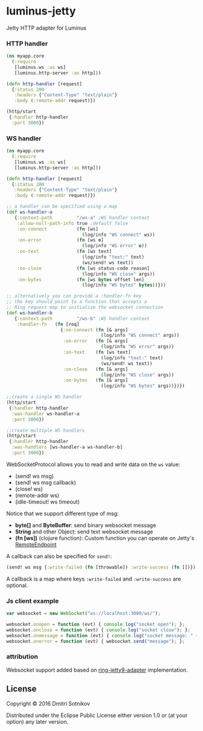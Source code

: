 # luminus-jetty

Jetty HTTP adapter for Luminus

### HTTP handler

```clojure
(ns myapp.core
  (:require
   [luminus.ws :as ws]
   [luminus.http-server :as http]))

(defn http-handler [request]
  {:status 200
   :headers {"Content-Type" "text/plain"}
   :body (:remote-addr request)})

(http/start
 {:handler http-handler
  :port 3000})
```

### WS handler

```clojure
(ns myapp.core
  (:require
   [luminus.ws :as ws]
   [luminus.http-server :as http]))

(defn http-handler [request]
  {:status 200
   :headers {"Content-Type" "text/plain"}
   :body (:remote-addr request)})

;; a handler can be specified using a map
(def ws-handler-a
   {:context-path         "/ws-a" ;WS handler context
    :allow-null-path-info true ;default false
    :on-connect           (fn [ws]
                            (log/info "WS connect" ws))
    :on-error             (fn [ws e]
                            (log/info "WS error" e))
    :on-text              (fn [ws text]
                            (log/info "text:" text)
                            (ws/send! ws text))
    :on-close             (fn [ws status-code reason]
                            (log/info "WS close" args))
    :on-bytes             (fn [ws bytes offset len]
                            (log/info "WS bytes" bytes))}))

;; alternatively you can provide a :handler-fn key
;; the key should point to a function that accepts a
;; Ring request map to initialize the websocket connection
(def ws-handler-b
   {:context-path         "/ws-b" ;WS handler context    
    :handler-fn   (fn [req]                    
                    {:on-connect (fn [& args]
                                   (log/info "WS connect" args))
                     :on-error   (fn [& args]
                                   (log/info "WS error" args))
                     :on-text    (fn [ws text]
                                   (log/info "text:" text)
                                   (ws/send! ws text))
                     :on-close   (fn [& args]
                                   (log/info "WS close" args))
                     :on-bytes   (fn [& args]
                                   (log/info "WS bytes" args))})})

;;create a single WS handler
(http/start
 {:handler http-handler
  :was-handler ws-handler-a
  :port 3000})

;;create multiple WS handlers
(http/start
 {:handler http-handler
  :was-handlers [ws-handler-a ws-handler-b]
  :port 3000})
```

WebSocketProtocol allows you to read and write data on the `ws` value:

* (send! ws msg)
* (send! ws msg callback)
* (close! ws)
* (remote-addr ws)
* (idle-timeout! ws timeout)

Notice that we support different type of msg:

* **byte[]** and **ByteBuffer**: send binary websocket message
* **String** and other Object: send text websocket message
* **(fn [ws])** (clojure function): Custom function you can operate on
  Jetty's [RemoteEndpoint](http://download.eclipse.org/jetty/stable-9/apidocs/org/eclipse/jetty/websocket/api/RemoteEndpoint.html)

A callback can also be specified for `send!`:

```clojure
(send! ws msg {:write-failed (fn [throwable]) :write-success (fn [])})
```

A callback is a map where keys `:write-failed` and `:write-success` are optional.

### Js client example

```javascript
var websocket = new WebSocket("ws://localhost:3000/ws/");

websocket.onopen = function (evt) { console.log("socket open"); };
websocket.onclose = function (evt) { console.log("socket close"); };
websocket.onmessage = function (evt) { console.log("socket message: " + evt.data); };
websocket.onerror = function (evt) { websocket.send("message"); };
```

### attribution

Websocket support added based on [ring-jetty9-adapter](https://github.com/sunng87/ring-jetty9-adapter) implementation.

## License

Copyright © 2016 Dmitri Sotnikov

Distributed under the Eclipse Public License either version 1.0 or (at your option) any later version.
